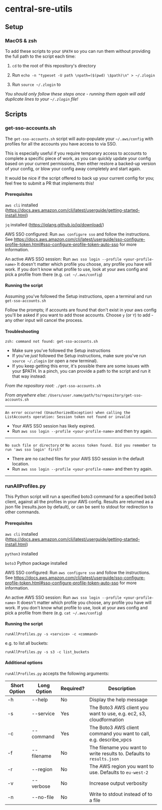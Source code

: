 # central-sre-utils

## Setup

### MacOS & zsh

To add these scripts to your `$PATH` so you can run them without providing the full path to the script each time:

1. `cd` to the root of this repository's directory

2. Run `echo -n "typeset -U path \npath=($(pwd) \$path)\n" > ~/.zlogin`

3. Run `source ~/.zlogin` to 

*You should only follow these steps once - running them again will add duplicate lines to your `~/.zlogin` file!*


## Scripts

### get-sso-accounts.sh

The `get-sso-accounts.sh` script will auto-populate your `~/.aws/config` with profiles for all the accounts you have access to via SSO.

This is especially useful if you require temporary access to accounts to complete a specific piece of work, as you can quickly update your config based on your current permissions, then either restore a backed-up version of your config, or blow your config away completely and start again. 

It would be nice if the script offered to back up your current config for you; feel free to submit a PR that implements this!

#### Prerequisites

`aws cli` installed (https://docs.aws.amazon.com/cli/latest/userguide/getting-started-install.html)

`jq` installed (https://jqlang.github.io/jq/download/)

AWS SSO configured: Run `aws configure sso` and follow the instructions. See https://docs.aws.amazon.com/cli/latest/userguide/sso-configure-profile-token.html#sso-configure-profile-token-auto-sso for more information.

An active AWS SSO session: Run `aws sso login --profile <your-profile-name>`
It doesn't matter which profile you choose, any profile you have will work. 
If you don't know what profile to use, look at your aws config and pick a profile from there (e.g. `cat ~/.aws/config`)

#### Running the script

Assuming you've followed the Setup instructions, open a terminal and run `get-sso-accounts.sh`

Follow the prompts; if accounts are found that don't exist in your aws config you'll be asked if you want to add those accounts. Choose `y` (or `Y`) to add - any other input will cancel the process.

#### Troubleshooting

`zsh: command not found: get-sso-accounts.sh`
- Make sure you've followed the Setup instructions
- If you've *just* followed the Setup instructions, make sure you've run `source ~/.zlogin` (or open a new terminal).
- If you keep getting this error, it's possible there are some issues with your $PATH. In a pinch, you can provide a path to the script and run it that way instead:

*From the repository root:*
`./get-sso-accounts.sh`

*From anywhere else:*
`/Users/user.name/path/to/repository/get-sso-accounts.sh`

---
`An error occurred (UnauthorizedException) when calling the ListAccounts operation: Session token not found or invalid`

- Your AWS SSO session has likely expired. 
- Run `aws sso login --profile <your-profile-name>` and then try again.

---
`No such file or directory` or `No access token found. Did you remember to run 'aws sso login' first?`

- There are no cached files for your AWS SSO session in the default location. 
- Run `aws sso login --profile <your-profile-name>` and then try again.

---

### runAllProfiles.py

This Python script will run a specified boto3 command for a specified boto3 client, against all the profiles in your AWS config.
Results are returned as a json file (results.json by default), or can be sent to stdout for redirection to other commands.

#### Prerequisites

`aws cli` installed (https://docs.aws.amazon.com/cli/latest/userguide/getting-started-install.html)

`python3` installed

`boto3` Python package installed

AWS SSO configured: Run `aws configure sso` and follow the instructions. See https://docs.aws.amazon.com/cli/latest/userguide/sso-configure-profile-token.html#sso-configure-profile-token-auto-sso for more information.

An active AWS SSO session: Run `aws sso login --profile <your-profile-name>`
It doesn't matter which profile you choose, any profile you have will work. 
If you don't know what profile to use, look at your aws config and pick a profile from there (e.g. `cat ~/.aws/config`)

#### Running the script

`runAllProfiles.py -s <service> -c <command>`

e.g. to list all buckets:

`runAllProfiles.py -s s3 -c list_buckets`

#### Additional options

`runAllProfiles.py` accepts the following arguments:

| Short Option | Long Option | Required? | Description |
| ------------ | ----------- | --------- | ----------- |
| -h           | --help      | No        | Display the help message |
| -s           | --service   | Yes       | The Boto3 AWS client you want to use, e.g. ec2, s3, cloudformation |
| -c           | --command   | Yes       | The Boto3 AWS client command you want to call, e.g. describe_vpcs |
| -f           | --filename  | No        | The filename you want to write results to. Defaults to `results.json` |
| -r           | --region    | No        | The AWS region you want to use. Defaults to `eu-west-2` |
| -v           | --verbose   | No        | Increase output verbosity |
| -n           | --no-file   | No        | Write to stdout instead of to a file |

